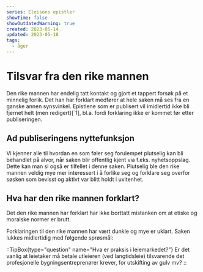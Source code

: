 ```yaml
---
series: Eleisons epistler
showTime: false
showOutdatedWarning: true
created: 2023-05-14
updated: 2023-05-18
tags:
  - åger
---
```


# Tilsvar fra den rike mannen
Den rike mannen har endelig tatt kontakt og gjort et tappert forsøk på et minnelig forlik. Det han har forklart medfører at hele saken må ses fra en ganske annen synsvinkel. Epistlene som er publisert vil imidlertid ikke bli fjernet helt (men redigert)[`1], bl.a. fordi forklaring ikke er kommet før etter publiseringen.

## Ad publiseringens nyttefunksjon
Vi kjenner alle til hvordan en som føler seg forulempet plutselig kan bli behandlet på alvor, når saken blir offentlig kjent via f.eks. nyhetsoppslag. Dette kan man si også er tilfellet i denne saken. Plutselig ble den rike mannen veldig mye mer interessert i å forlike seg og forklare seg overfor søsken som bevisst og aktivt var blitt holdt i uvitenhet.

## Hva har den rike mannen forklart?
Det den rike mannen har forklart har ikke borttatt mistanken om at etiske og moralske normer er brutt.

Forklaringen til den rike mannen har vært dunkle og mye er uklart. Saken lukkes midlertidig med følgende sprøsmål:

::TipBox{type="question" name="Hva er praksis i leiemarkedet?"}
Er det vanlig at leietaker må betale utleieren (ved langtidsleie) tilsvarende det profesjonelle bygningsentreprenører krever, for utskifting av gulv mv?
::

[^1]: Epistelen til den rike mann og vedlegg med tall og regnestykker (som viser seg å være grunnlagt på en feil forutsetning), er fjernet fra forsiden.